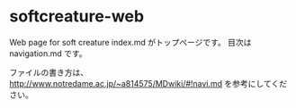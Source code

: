 # softcreature-web
Web page for soft creature
index.md がトップページです。
目次はnavigation.md です。

ファイルの書き方は、
http://www.notredame.ac.jp/~a814575/MDwiki/#!navi.md
を参考にしてください。
